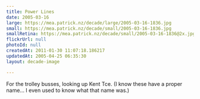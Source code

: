 ```yaml
---
title: Power Lines
date: 2005-03-16
large: https://mea.patrick.nz/decade/large/2005-03-16-1836.jpg
small: https://mea.patrick.nz/decade/small/2005-03-16-1836.jpg
smallRetina: https://mea.patrick.nz/decade/small/2005-03-16-1836@2x.jpg
flickrUrl: null
photoId: null
createdAt: 2011-01-30 11:07:18.186217
updatedAt: 2005-04-25 06:35:30
layout: decade-image

---
```

For the trolley busses, looking up Kent Tce. (I know these have a proper name... I even used to know what that name was.)
